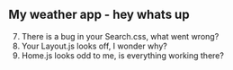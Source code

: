 ## My weather app - hey whats up

 <!-- Task for 3. July -->
<!-- 1. I have added a bug in your Overview.js, somewhere in there the styling and the syntax is not meaningful enough. Can you figure out how to correctly style and name your tags so that they accurately reflect better what you are seeing?
- HINT: Do the tags correctly show what you intend to see? Do the classes accurately reflect the right styles?
2. I have added a bug in your CityCard.js - can you find it?
- HINT: Are all the guards correct?
3. There is a bug in your index.js, can you find it?
- HINT: Are the paths correct? -->
<!-- 
4. There's a bug in your index.js - can you find it?
- HINT: Are you imports correct?
5. In your CityCard.js, can you fix the bugs there?
- HINT: Are your variables being used correctly?
6. There's a bug in your Search.js, hmm what is broken?
- HINT: Is handleOnChange running properly? -->

7. There is a bug in your Search.css, what went wrong?
8. Your Layout.js looks off, I wonder why?
9. Home.js looks odd to me, is everything working there?